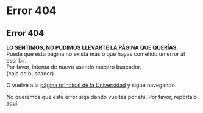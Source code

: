 # Error 404

## Error 404

**LO SENTIMOS, NO PUDIMOS LLEVARTE LA PÁGINA QUE QUERÍAS.**  
Puede que esta página no exista más o que hayas cometido un error al escribir.  
Por favor, intenta de nuevo usando nuestro buscador.  
\(caja de buscador\)

O vuelve a la [página principal de la Universidad](https://www.uc.cl/) y sigue navegando.

No queremos que este error siga dando vueltas por ahí. Por favor, repórtalo aquí.

